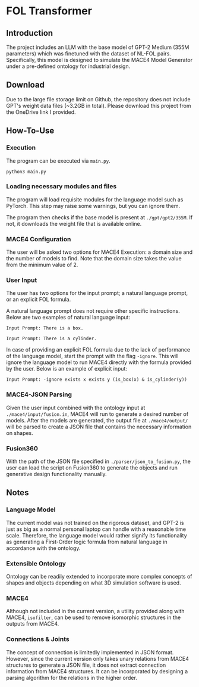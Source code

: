# FOL Transformer
## Introduction
The project includes an LLM with the base model of GPT-2 Medium (355M parameters) which was finetuned with the dataset of NL-FOL pairs. Specifically, this model is designed 
to simulate the MACE4 Model Generator under a pre-defined ontology for industrial design.

## Download
Due to the large file storage limit on Github, the repository does not include GPT's weight data files (~3.2GB in total). Please download this project from the OneDrive link I provided.

## How-To-Use
### Execution
The program can be executed via `main.py`.
```
python3 main.py
```

### Loading necessary modules and files
The program will load requisite modules for the language model such as PyTorch. This step may raise some warnings, but you can ignore them.

The program then checks if the base model is present at `./gpt/gpt2/355M`. If not, it downloads the weight file that is available online.

### MACE4 Configuration
The user will be asked two options for MACE4 Execution: a domain size and the number of models to find. Note that the domain size takes the value from the minimum value of 2.

### User Input
The user has two options for the input prompt; a natural language prompt, or an explicit FOL formula. 

A natural language prompt does not require other specific instructions.
Below are two examples of natural language input:
```
Input Prompt: There is a box.
```
```
Input Prompt: There is a cylinder.
```

In case of providing an explicit FOL formula due to the lack of performance of the language model, start the prompt with the flag `-ignore`. This will ignore the language model to run MACE4 directly with the formula 
provided by the user. Below is an example of explicit input:
```
Input Prompt: -ignore exists x exists y (is_box(x) & is_cylinder(y))
```

### MACE4-JSON Parsing
Given the user input combined with the ontology input at `./mace4/input/fusion.in`, MACE4 will run to generate a desired number of models. After the models are generated, the output file at `./mace4/output/`
will be parsed to create a JSON file that contains the necessary information on shapes.

### Fusion360
With the path of the JSON file specified in `./parser/json_to_fusion.py`, the user can load the script on Fusion360 to generate the objects and run generative design functionality manually.

## Notes
### Language Model
The current model was not trained on the rigorous dataset, and GPT-2 is just as big as a normal personal laptop can handle with a reasonable time scale. Therefore, the language model would rather signify its functionality as
generating a First-Order logic formula from natural language in accordance with the ontology. 

### Extensible Ontology
Ontology can be readily extended to incorporate more complex concepts of shapes and objects depending on what 3D simulation software is used.

### MACE4
Although not included in the current version, a utility provided along with MACE4, `isofilter`, can be used to remove isomorphic structures in the outputs from MACE4.

### Connections & Joints
The concept of connection is limitedly implemented in JSON format. However, since the current version only takes unary relations from MACE4 structures to generate a JSON file, it does not extract connection information from
MACE4 structures. It can be incorporated by designing a parsing algorithm for the relations in the higher order.

